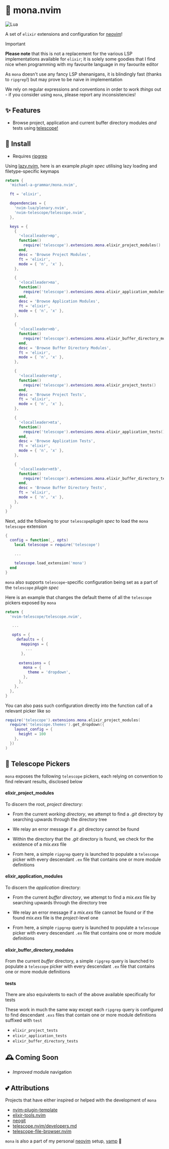 # 🧪 mona.nvim

![Lua](https://img.shields.io/badge/Made%20with%20Lua-blueviolet.svg?style=for-the-badge&logo=lua)

A set of `elixir` extensions and configuration for [neovim](https://neovim.io/)!

> [!IMPORTANT]
**Please note** that this is not a replacement for the various LSP implementations available for `elixir`; it is solely some
goodies that I find nice when programming with my favourite language in my favourite editor

As `mona` doesn't use any fancy LSP shenanigans, it is blindingly fast (thanks to `ripgrep`!) but may prove to be naive in implementation

We rely on regular expressions and conventions in order to work _things_ out - if you consider using `mona`, please report any inconsistencies!

## ✨ Features

- Browse project, application and current buffer directory modules _and_ tests using [telescope!](https://github.com/nvim-telescope/telescope.nvim)

## 🚀 Install

- Requires [ripgrep](https://github.com/BurntSushi/ripgrep)

Using [lazy.nvim](https://github.com/folke/lazy.nvim), here is an example _plugin spec_ utilising lazy loading and filetype-specific keymaps

```lua
return {
  'michael-a-grammar/mona.nvim',

  ft = 'elixir',

  dependencies = {
    'nvim-lua/plenary.nvim',
    'nvim-telescope/telescope.nvim',
  },

  keys = {
    {
      '<localleader>mp',
      function()
        require('telescope').extensions.mona.elixir_project_modules()
      end,
      desc = 'Browse Project Modules',
      ft = 'elixir',
      mode = { 'n', 'x' },
    },

    {
      '<localleader>ma',
      function()
        require('telescope').extensions.mona.elixir_application_modules()
      end,
      desc = 'Browse Application Modules',
      ft = 'elixir',
      mode = { 'n', 'x' },
    },

    {
      '<localleader>mb',
      function()
        require('telescope').extensions.mona.elixir_buffer_directory_modules()
      end,
      desc = 'Browse Buffer Directory Modules',
      ft = 'elixir',
      mode = { 'n', 'x' },
    },

    {
      '<localleader>mtp',
      function()
        require('telescope').extensions.mona.elixir_project_tests()
      end,
      desc = 'Browse Project Tests',
      ft = 'elixir',
      mode = { 'n', 'x' },
    },

    {
      '<localleader>mta',
      function()
        require('telescope').extensions.mona.elixir_application_tests()
      end,
      desc = 'Browse Application Tests',
      ft = 'elixir',
      mode = { 'n', 'x' },
    },

    {
      '<localleader>mtb',
      function()
        require('telescope').extensions.mona.elixir_buffer_directory_tests()
      end,
      desc = 'Browse Buffer Directory Tests',
      ft = 'elixir',
      mode = { 'n', 'x' },
    },
  }
}
```

Next, add the following to your `telescope`*plugin spec*  to load the `mona` `telescope` extension

```lua
{
  config = function(_, opts)
    local telescope = require('telescope')

    ...

    telescope.load_extension('mona')
  end
}
```

`mona` also supports `telescope`-specific configuration being set as a part of the `telescope` _plugin spec_ 

Here is an example that changes the default theme of all the `telescope` pickers exposed by `mona`

```lua
return {
  'nvim-telescope/telescope.nvim',

   ...

   opts = {
     defaults = {
       mappings = {
         ...
       },
      
      extensions = {
        mona = {
          theme = 'dropdown',
        },
      },
    },
  },
}
```

You can also pass such configuration directly into the function call of a relevant picker like so

```lua
require('telescope').extensions.mona.elixir_project_modules(
  require('telescope.themes').get_dropdown({
    layout_config = {
      height = 100
    },
  })
)
```

## 🔭 Telescope Pickers

`mona` exposes the following `telescope` pickers, each relying on convention to find relevant results, disclosed below

#### elixir_project_modules

To discern the root, _project_ directory:

- From the current _working directory_, we attempt to find a _.git_ directory by searching upwards through the directory tree

- We relay an error message if a _.git_ directory cannot be found

- Within the directory that the _.git_ directory is found, we check for the existence of a _mix.exs_ file

- From here, a simple `ripgrep` query is launched to populate a `telescope` picker with every descendant `.ex` file that contains one or more module definitions

#### elixir_application_modules

To discern the _application_ directory:

- From the current _buffer directory_, we attempt to find a _mix.exs_ file by searching upwards through the directory tree

- We relay an error message if a _mix.exs_ file cannot be found or if the found _mix.exs_ file is the _project_-level one

- From here, a simple `ripgrep` query is launched to populate a `telescope` picker with every descendant `.ex` file that contains one or more module definitions

#### elixir_buffer_directory_modules

From the current _buffer_ directory, a simple `ripgrep` query is launched to populate a `telescope` picker with every descendant `.ex` file that contains one or more module definitions

#### tests

There are also equivalents to each of the above available specifically for tests

These work in much the same way except each `ripgrep` query is configured to find descendant `.exs` files that contain one or more module definitions suffixed with `test`

- `elixir_project_tests`
- `elixir_application_tests`
- `elixir_buffer_directory_tests`

## 🕰️ Coming Soon

- *Improved* module navigation

## 💕 Attributions

Projects that have either inspired or helped with the development of `mona`

- [nvim-plugin-template](https://github.com/ellisonleao/nvim-plugin-template)
- [elixir-tools.nvim](https://github.com/elixir-tools/elixir-tools.nvim)
- [neogit](https://github.com/NeogitOrg/neogit)
- [telescope.nvim/developers.md](https://github.com/nvim-telescope/telescope.nvim/blob/master/developers.md)
- [telescope-file-browser.nvim](https://github.com/nvim-telescope/telescope-file-browser.nvim)

`mona` is also a part of my personal [neovim](https://neovim.io/) setup, [vamp](https://github.com/michael-a-grammar/vamp) 🎷
